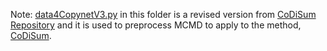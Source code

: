 Note: [data4CopynetV3.py](data4CopynetV3.py) in this folder is a revised version from [CoDiSum Repository](https://github.com/SoftWiser-group/CoDiSum/blob/master/data4CopynetV3.py) and it is used to preprocess MCMD to apply to the method, [CoDiSum](https://github.com/SoftWiser-group/CoDiSum).

